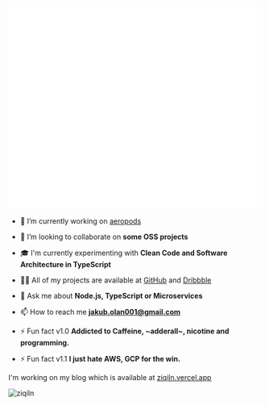 <div align="center">
	<br>
	<img src="https://raw.githubusercontent.com/ZiQiLN/ziqiln/master/header.svg" width="800" height="400">
	<br>
</div>

- 🔭 I’m currently working on [aeropods](https://github.com/araclx/aeropods)

- 👯 I’m looking to collaborate on **some OSS projects**

- 🎓 I'm currently experimenting with **Clean Code and Software Architecture in TypeScript**

- 👨‍💻 All of my projects are available at [GitHub](https://github.com/ZiQiLN) and [Dribbble](https://dribbble.com/ZiQiLN)

- 💬 Ask me about **Node.js, TypeScript or Microservices**

- 📫 How to reach me **jakub.olan001@gmail.com**

- ⚡ Fun fact v1.0 **Addicted to Caffeine, ~adderall~, nicotine and programming.**

- ⚡ Fun fact v1.1 **I just hate AWS, GCP for the win.**

I'm working on my blog which is available at [ziqiln.vercel.app](https://ziqiln.vercel.app)

<p align="left"> <img src="https://komarev.com/ghpvc/?username=ziqiln" alt="ziqiln" /> </p>
